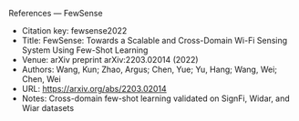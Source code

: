 References — FewSense

- Citation key: fewsense2022
- Title: FewSense: Towards a Scalable and Cross-Domain Wi-Fi Sensing System Using Few-Shot Learning
- Venue: arXiv preprint arXiv:2203.02014 (2022)
- Authors: Wang, Kun; Zhao, Argus; Chen, Yue; Yu, Hang; Wang, Wei; Chen, Wei
- URL: https://arxiv.org/abs/2203.02014
- Notes: Cross-domain few-shot learning validated on SignFi, Widar, and Wiar datasets
